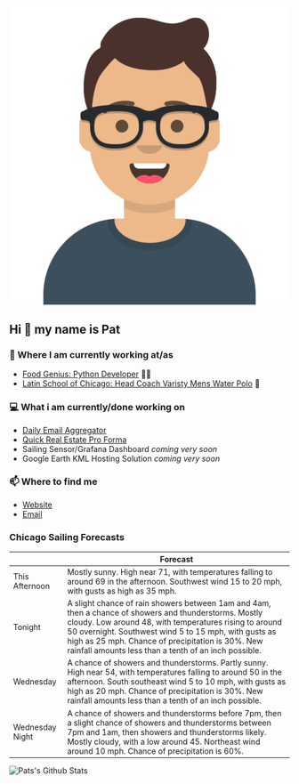 [![Social banner for p-j-falconer](https://raw.githubusercontent.com/P-J-FALCONER/P-J-FALCONER/master/assets/avataaars.svg)](https://patfalconer.com/)
## Hi :wave: my name is Pat

### 💼 Where I am currently working at/as
- [Food Genius: Python Developer](https://getfoodgenius.com/) 🍔🐍
- [Latin School of Chicago: Head Coach Varisty Mens Water Polo](https://www.latinschool.org/) 🤽


### 💻 What i am currently/done working on
 - [Daily Email Aggregator](https://github.com/P-J-FALCONER/dott_daily_mail)
 - [Quick Real Estate Pro Forma](https://github.com/P-J-FALCONER/henry)
 - Sailing Sensor/Grafana Dashboard *coming very soon*
 - Google Earth KML Hosting Solution *coming very soon*

### 📫 Where to find me
 - [Website](https://patfalconer.com/)
 - [Email](mailto:patrick.j.falconer@gmail.com)


### Chicago Sailing Forecasts
|   | Forecast  |
|---|---|
| This Afternoon | Mostly sunny. High near 71, with temperatures falling to around 69 in the afternoon. Southwest wind 15 to 20 mph, with gusts as high as 35 mph. |
| Tonight | A slight chance of rain showers between 1am and 4am, then a chance of showers and thunderstorms. Mostly cloudy. Low around 48, with temperatures rising to around 50 overnight. Southwest wind 5 to 15 mph, with gusts as high as 25 mph. Chance of precipitation is 30%. New rainfall amounts less than a tenth of an inch possible. |
| Wednesday | A chance of showers and thunderstorms. Partly sunny. High near 54, with temperatures falling to around 50 in the afternoon. South southeast wind 5 to 10 mph, with gusts as high as 20 mph. Chance of precipitation is 30%. New rainfall amounts less than a tenth of an inch possible. |
| Wednesday Night | A chance of showers and thunderstorms before 7pm, then a slight chance of showers and thunderstorms between 7pm and 1am, then showers and thunderstorms likely. Mostly cloudy, with a low around 45. Northeast wind around 10 mph. Chance of precipitation is 60%. |

![Pats's Github Stats](https://github-readme-stats.vercel.app/api?username=p-j-falconer&show_icons=true&theme=radical)
